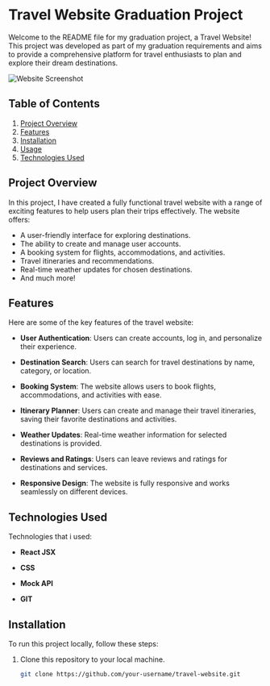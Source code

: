 # Travel Website Graduation Project

Welcome to the README file for my graduation project, a Travel Website! This project was developed as part of my graduation requirements and aims to provide a comprehensive platform for travel enthusiasts to plan and explore their dream destinations.

![Website Screenshot](screenshot.png)

## Table of Contents

1. [Project Overview](#project-overview)
2. [Features](#features)
3. [Installation](#installation)
4. [Usage](#usage)
5. [Technologies Used](#technologies-used)

## Project Overview

In this project, I have created a fully functional travel website with a range of exciting features to help users plan their trips effectively. The website offers:

- A user-friendly interface for exploring destinations.
- The ability to create and manage user accounts.
- A booking system for flights, accommodations, and activities.
- Travel itineraries and recommendations.
- Real-time weather updates for chosen destinations.
- And much more!

## Features

Here are some of the key features of the travel website:

- **User Authentication**: Users can create accounts, log in, and personalize their experience.

- **Destination Search**: Users can search for travel destinations by name, category, or location.

- **Booking System**: The website allows users to book flights, accommodations, and activities with ease.

- **Itinerary Planner**: Users can create and manage their travel itineraries, saving their favorite destinations and activities.

- **Weather Updates**: Real-time weather information for selected destinations is provided.

- **Reviews and Ratings**: Users can leave reviews and ratings for destinations and services.

- **Responsive Design**: The website is fully responsive and works seamlessly on different devices.


## Technologies Used
Technologies that i used:

- **React JSX**

- **CSS**

- **Mock API**

- **GIT**



## Installation

To run this project locally, follow these steps:

1. Clone this repository to your local machine.
   ```bash
   git clone https://github.com/your-username/travel-website.git
